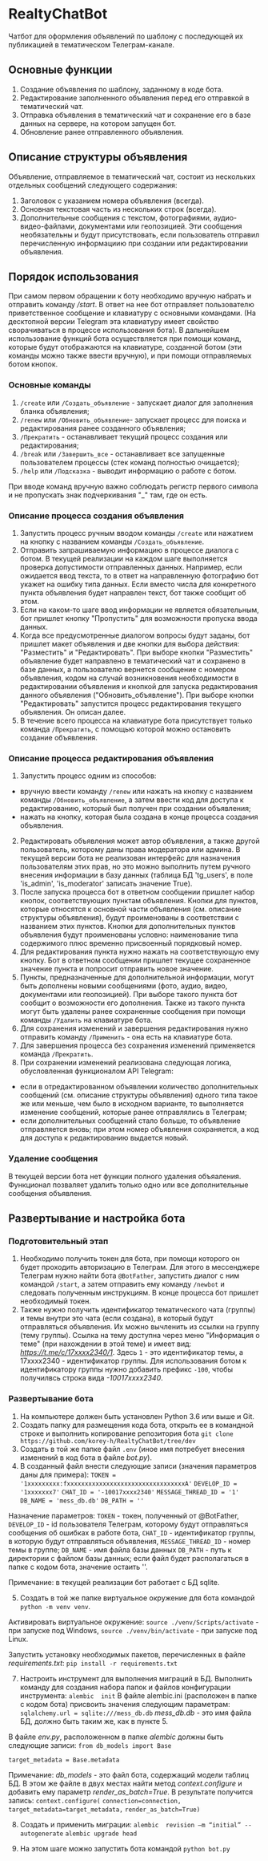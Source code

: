 # RealtyChatBot
Чатбот для оформления объявлений по шаблону с последующей их публикацией в тематическом Телеграм-канале.

## Основные функции
1. Создание объявления по шаблону, заданному в коде бота.
2. Редактирование заполненного объявления перед его отправкой в тематический чат.
3. Отправка объявления в тематический чат и сохранение его в базе данных на сервере, на котором запущен бот.
4. Обновление ранее отправленного объявления.

## Описание структуры объявления
Объявление, отправляемое в тематический чат, состоит из нескольких отдельных сообщений следующего содержания:
1. Заголовок с указанием номера объявления (всегда).
2. Основная текстовая часть из нескольких строк (всегда).
3. Дополнительные сообщения с текстом, фотографиями, аудио-видео-файлами, документами или геопозицией. Эти сообщения необязательны и будут присутствовать, если пользователь отправил перечисленную информациию при создании или редактировании объявления. 

## Порядок использования
При самом первом обращении к боту необходимо вручную набрать и отправить команду  */start*. В ответ на нее бот отправляет пользователю приветственное сообщение и клавиатуру с основными командами. (На десктопной версии Telegram эта клавиатуру имеет свойство сворачиваться в процессе использования бота). В дальнейшем использование функций бота осуществляется при помощи команд, которые будут отображаются на клавиатуре, созданной ботом (эти команды можно также ввести вручную), и при помощи отправляемых ботом кнопок.

### Основные команды
1. `/create` или `/Создать_объявление` - запускает диалог для заполнения бланка объявления;
2. `/renew` или `/Обновить_объявление`- запускает процесс для поиска и редактирования ранее созданного объявления;
3. `/Прекратить` - останавливает текущий процесс создания или редактирования;
4. `/break` или `/Завершить_все` - останавливает все запущенные пользователем процессы (стек команд полностью очищается);
5. `/help` или `/Подсказка` - выводит информацию о работе с ботом.

При вводе команд вручную важно соблюдать регистр первого символа и не пропускать знак подчеркивания "_" там, где он есть.

###  Описание процесса создания объявления
1. Запустить процесс ручным вводом команды `/create` или нажатием на кнопку с названием команды `/Создать_объявление`.
2. Отправить запрашиваемую информацию в процессе диалога с ботом. В текущей реализации на каждом шаге выполняется проверка допустимости отправленных данных. Например, если ожидается ввод текста, то в ответ на направленную фотографию бот укажет на ошибку типа данных. Если вместо числа для конкретного пункта объявления будет направлен текст, бот также сообщит об этом.
3. Если на каком-то шаге ввод информации не является обязательным, бот пришлет кнопку "Пропустить" для возможности пропуска ввода данных.
4. Когда все предусмотренные диалогом вопросы будут заданы, бот пришлет макет объявления и две кнопки для выбора действия: "Разместить" и "Редактировать". 
При выборе кнопки "Разместить" объявление будет направлено в тематический чат и сохранено в базе данных, а пользователю вернется сообщение с номером объявления, кодом на случай возникновения необходимости в редактировании объявления и кнопкой для запуска редактирования данного объявления ("Обновить_объявление"). 
При выборе кнопки "Редактировать" запустится процесс редактирования текущего объявления. Он описан далее.
5. В течение всего процесса на клавиатуре бота присутствует только команда `/Прекратить`, с помощью которой можно остановить создание объявления.

###  Описание процесса редактирования объявления
1. Запустить процесс одним из способов:
- вручную ввести команду `/renew` или нажать на кнопку с названием команды `/Обновить_объявление`, а затем ввести код для доступа к редактированию, который был получен при создании объявления;
- нажать на кнопку, которая была создана в конце процесса создания объявления.
2. Редактировать объявления может автор объявления, а также другой пользователь, которому даны права модератора или админа. В текущей версии бота не реализован интерфейс для назначения пользователям этих прав, но это можно выполнить путем ручного внесения информации в базу данных (таблица БД 'tg_users', в поле 'is_admin', 'is_moderator' записать значение True).
3. После запуска процесса бот в ответном сообщении пришлет набор кнопок, соответствующих пунктам объявления. Кнопки для пунктов, которые относятся к основной части объявления (см. описание структуры объявления), будут проименованы в соответствии с названием этих пунктов. Кнопки для дополнительных пунктов объявления будут проименованы условно: наименование типа содержимого плюс временно присвоенный порядковый номер.
4. Для редактирования пункта нужно нажать на соответствующую ему кнопку. Бот в ответном сообщении пришлет текущее сохраненное значение пункта и попросит отправить новое значение.
5. Пункты, предназначенные для дополнительной информации, могут быть дополнены новыми сообщениями (фото, аудио, видео, документами или геопозицией). При выборе такого пункта бот сообщит о возможности его дополнения. Также из такого пункта могут быть удалены ранее сохраненные сообщения при помощи команды `/Удалить` на клавиатуре бота.
6. Для сохранения изменений и завершения редактирования нужно отправить команду `/Применить` - она есть на клавиатуре бота.
7. Для завершения процесса без сохранения изменений применяется команда `/Прекратить`.
8. При сохранении изменений реализована следующая логика, обусловленная функционалом API Telegram:
- если в отредактированном объявлении количество дополнительных сообщений (см. описание структуры объявления) одного типа такое же или меньше, чем было в исходном варианте, то выполняется изменение сообщений, которые ранее отправлялись в Телеграм;
- если дополнительных сообщений стало больше, то объявление отправляется вновь; при этом номер объявления сохраняется, а код для доступа к редактированию выдается новый.

###  Удаление сообщения
В текущей версии бота нет функции полного удаления объяаления. Функционал позваляет удалить только одно или все дополнительные сообщения объявления.


## Развертывание и настройка бота
### Подготовительный этап
1. Необходимо получить токен для бота, при помощи которого он будет проходить авторизацию в Телеграм. Для этого в мессенджере Телеграм нужно найти бота `@BotFather`, запустить диалог с ним командой `/start`, а затем отправить ему команду `/newbot` и следовать полученным инструкциям. В конце процесса бот пришлет необходимый токен.
2. Также нужно получить идентификатор тематического чата (группы) и темы внутри это чата (если создана), в который будут отправляться объявления. Их можно вычленить из ссылки на группу (тему группы). Ссылка на тему доступна через меню "Информация о теме" (при нахождении в этой теме) и имеет вид:
*https://t.me/c/17хххх2340/1*. Здесь `1` - это идентификатор темы, а 17хххх2340 - идентификатор группы. Для использования ботом к идентификатору группы нужно добавить префикс `-100`, чтобы получилвсь строка вида *-10017хххх2340*.

### Развертывание бота
1. На компьютере должен быть установлен Python 3.6 или выше и Git.
2. Создать папку для размещения кода бота, открыть ее в командной строке и выполнить копирование репозитория бота
 `git clone https://github.com/korey-h/RealtyChatBot/tree/dev`
3. Создать в той же папке файл `.env` (иное имя потребует внесения изменений в код бота в файле *bot.py*).
4. В созданный файл внести следующие записи (значения параметров даны для примера):
 `TOKEN = '1xxxxxxxxx:fxxxxxxxxxxxxxxxxxxxxxxxxxxxxxxxxxA'`
 `DEVELOP_ID = '1ххххххх7'`
 `CHAT_ID = '-10017хххх2340'`
 `MESSAGE_THREAD_ID = '1'`
 `DB_NAME = 'mess_db.db'`
 `DB_PATH = ''`

 Назначение параметров:
  `TOKEN` - токен, полученный от @BotFather,
 `DEVELOP_ID` - id пользователя Телеграм, которому будут отправляться сообщения об ошибках в работе бота,
 `CHAT_ID` - идентификатор группы, в которую будут отправляться объявления,
 `MESSAGE_THREAD_ID` - номер темы в группе;
 `DB_NAME` - имя файла базы данных
 `DB_PATH` - путь к директории с файлом базы данных; если файл будет располагаться в папке с кодом бота, значение остаить ''.

 Примечание: в текущей реализации бот работает с БД sqlite.

5. Создать в той же папке виртуальное окружение для бота командой
 `python -m venv venv`. 

 Активировать виртуальное окружение:
 `source ./venv/Scripts/activate` - при запуске под Windows,
 `source ./venv/bin/activate` - при запуске под Linux.

 Запустить установку необходимых пакетов, перечисленных в файле *requirements.txt*:
 `pip install -r requirements.txt`

7. Настроить инструмент для выполнения миграций в БД.
 Выполнить команду для создания набора папок и файлов конфигурации инструмента:
 `alembic  init`
 В файле alembic.ini (расположен в папке с кодом бота) присвоить значения следующим параметрам:
 `sqlalchemy.url = sqlite:///mess_db.db`
 *mess_db.db* - это имя файла БД, должно быть таким же, как в пункте 5.

 В файле *env.py*, расположенном в папке *alembic* должны быть следующие записи:
 `from db_models import Base`

 `target_metadata = Base.metadata`

 Примечание: *db_models* - это файл бота, содержащий модели таблиц БД.
 В этом же файле в двух местах найти метод *context.configure* и добавить ему параметр *render_as_batch=True*. В результате получится запись:
 `context.configure(`
     `connection=connection, target_metadata=target_metadata,`
     `render_as_batch=True)`

8. Создать и применить миграции:
 `alembic  revision –m “initial” --autogenerate`
 `alembic upgrade head`

9. На этом шаге можно запустить бота командой `python bot.py`
